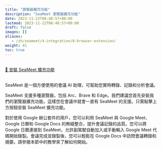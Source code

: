 ```yaml
---
title: "瀏覽器擴充功能"
description: "SeaMeet 瀏覽器擴充功能"
date: 2023-11-22T08:48:57+00:00
lastmod: 2023-11-22T08:48:57+00:00
draft: false
images: []
aliases:
   - /zh/seameet/4-integration/0-browser-extension/
weight: 41
toc: true
---
```


<br/>

<div class="row justify-content-center">
    <div class="col-lg-9 col-xl-8 text-center">
        <a class="btn btn-primary btn-lg px-4 mb-2" href="https://chrome.google.com/webstore/detail/seameet-ai-meeting-minute/gkkhkniggakfgioeeclbllpihmipkcmn" role="button"> 🚀 安裝 SeaMeet 擴充功能</a>
    </div>
</div>

<br/>


SeaMeet 是一個方便使用的會議 AI 助理，可幫助您實時轉錄、記錄和分析會議。

SeaMeet 支援多種瀏覽器，包括 Arc、Brave 和 Edge。我們建議您首先安裝我們的瀏覽器擴充功能，這樣您在會議中就會一直有 SeaMeet 的支援。只需點擊上方按鈕安裝 SeaMeet 擴充功能。

對於使用 Google 辦公套件的用戶，您可以利用 SeaMeet 與 Google Meet、Google 日曆和 Google Docs 的無縫整合，提升會議記錄的品質。您可以將 Google 日曆連接到 SeaMeet，允許副駕駛自動加入或手動輸入 Google Meet 代碼開始錄製。會議完成並錄製後，您可以輕鬆在 Google Docs 中訪問會議轉錄和摘要。請參閱本節中的教學來了解如何開始。
